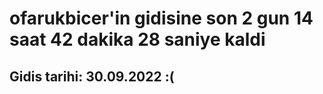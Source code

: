 # ofarukbicer'in gidisine son 2 gun 14 saat 42 dakika 28 saniye kaldi

## Gidis tarihi: 30.09.2022 :(